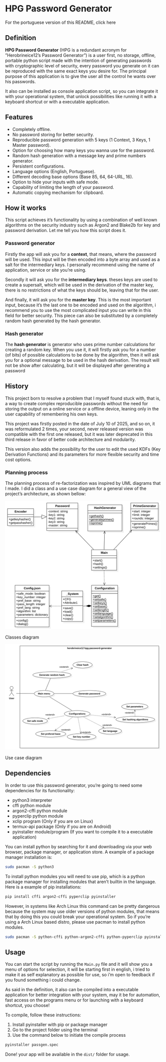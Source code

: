 # HPG Password Generator

For the portuguese version of this README, click here

## Definition

**HPG Password Generator** (HPG is a redundant acronym for ”Herobrineice12’s Password Generator”) is a user first, no storage, offline, portable python script made with the intention of generating passwords with cryptographic level of security, every password you generate on it can be reproduced with the same exact keys you desire for. The principal purpose of this application is to give the user all the control he wants over his passwords.

It also can be installed as console application script, so you can integrate it with your operational system, that unlock possibilities like running it with a keyboard shortcut or with a executable application.

## Features

- Completely offline.
- No password storing for better security.
- Reproducible password generation with 5 keys (1 Context, 3 Keys, 1 Master password).
- Option for choosing how many keys you wanna use for the password.
- Random hash generation with a message key and prime numbers generator.
- Persistent configurations.
- Language options (English, Portuguese).
- Different decoding base options (Base 85, 64, 64-URL, 16).
- Option to hide your inputs with safe mode.
- Capability of limiting the length of your password.
- Automatic copying mechanism for clipboard.

## How it works

This script achieves it’s functionality by using a combination of well known algorithms on the security industry such as Argon2 and Blake2b for key and password derivation. Let me tell you how this script does it.

### Password generator

Firstly the app will ask you for a **context**, that means, where the password will be used. This input will be then encoded into a byte array and used as a salt for the intermediary keys. I personally recommend using the name of application, service or site you’re using.

Secondly it will ask you for the **intermediary keys**. theses keys are used to create a supersalt, which will be used in the derivation of the master key, there is no restrictions of what the keys should be, leaving that for the user.

And finally, it will ask you for the **master key**. This is the most important input, because it’s the last one to be encoded and used on the algorithm, i recommend you to use the most complicated input you can write in this field for better security. This piece can also be substituted by a completely random hash generated by the hash generator.

### Hash generator

The **hash generator** is generator who uses prime number calculations for creating a random key. When you use it, it will firstly ask you for a number (of bits) of possible calculations to be done by the algorithm, then it will ask you for a optional message to be used in the hash derivation. The result will not be show after calculating, but it will be displayed after generating a password

## History

This project born to resolve a problem that I myself found stuck with, that is, a way to create complex reproducible passwords without the need for storing the output on a online service or a offline device, leaning only in the user capability of remembering his own keys.

This project was firstly posted in the date of July 10 of 2025, and so on, it was reformulated 2 times, your second, never released version was compatible with the first one released, but it was later deprecated in this third release in favor of better code architecture and modularity.

This version also adds the possibility for the user to edit the used KDFs (Key Derivation Functions) and its parameters for more flexible security and time cost options.

### Planning process

The planning process of re-factorization was inspired by UML diagrams that I made. I did a class and a use case diagram for a general view of the project’s architecture, as shown bellow:

![Classes diagram](Model2!ClassDiagram_1.jpg)

Classes diagram

![Use case diagram](Model1!UseCases_0.jpg)

Use case diagram

## Dependencies

In order to use this password generator, you’re going to need some dependencies for its functionality:

- python3 interpreter
- cffi python module
- argon2-cffi python module
- pyperclip python module
- xclip program (Only if you are on Linux)
- termux-api package (Only if you are on Android)
- pyinstaller module/program (If you want to compile it to a executable application)

You can install python by searching for it and downloading via your web browser, package manager, or application store. A example of a package manager installation is:

```bash
sudo pacman -S python3
```

To install python modules you will need to use pip, which is a python package manager for installing modules that aren’t builtin in the language. Here is a example of pip installations:

```bash
pip install cffi argon2-cffi pyperclip pyinstaller
```

However, in systems like Arch Linux this command can be pretty dangerous because the system may use older versions of python modules, that means that by doing this you could break your operational system. So if you’re using a Arch Linux based distro, please use pacman to install python modules.

```bash
sudo pacman -S python-cffi python-argon2-cffi python-pyperclip pyinstaller
```

## Usage

You can start the script by running the `Main.py` file and it will show you a menu of options for selection, it will be starting first in english, i tried to make it as self explanatory as possible for use, so i’m open to feedback if you found something i could change.

As said in the definition, it also can be compiled into a executable application for better integration with your system, may it be for automation, fast access on the programs menu or for launching with a keyboard shortcut, you choose!

To compile, follow these instructions:

1. Install pyinstaller with pip or package manager
2. Go to the project folder using the terminal
3. Use the command below to initiate the compile process

```bash
pyinstaller passgen.spec
```

Done! your app will be available in the `dist/` folder for usage.